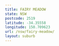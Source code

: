 ```yaml
---
title: FAIRY MEADOW
state: NSW
postcode: 2519
latitude: -34.35558
longitude: 150.709623
url: /nsw/fairy-meadow/
layout: suburb
---
```

